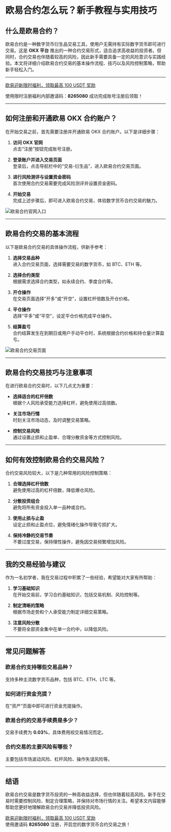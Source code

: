 # 欧易合约怎么玩？新手教程与实用技巧



## 什么是欧易合约？

欧易合约是一种数字货币衍生品交易工具，使用户无需持有实际数字货币即可进行交易。这是 **OKX 平台** 推出的一种合约交易形式，适合追求高收益的投资者。但同时，合约交易也伴随着较高的风险，因此新手需要具备一定的风险意识与实践经验。本文将详细介绍欧易合约交易的基本操作流程、技巧以及风险控制策略，帮助新手轻松入门。

---
[欧易迎新限时福利，领取最高 100 USDT 奖励](https://bit.ly/OKXe)

使用限时注册福利内部邀请码：**8265080** 成功完成账号注册后领取！

---

## 如何注册和开通欧易 OKX 合约账户？

在开始交易之前，首先需要注册并开通欧易 OKX 合约账户。以下是详细步骤：

1. **访问 OKX 官网**  
   点击“注册”按钮完成账号注册。

2. **登录账户并进入交易页面**  
   登录后，点击导航栏中的“交易-衍生品”，进入欧易合约交易页面。

3. **进行风险测评与设置资金密码**  
   首次使用合约交易需要完成风险测评并设置资金密码。

4. **开始交易**  
   完成上述步骤后，即可进入欧易合约交易，体验数字货币合约交易的魅力。

![欧易合约官网入口](https://yibi123.com/wp-content/uploads/2023/06/image-108-1024x484.png)

---

## 欧易合约交易的基本流程

以下是欧易合约交易的具体操作流程，供新手参考：

1. **选择交易品种**  
   进入合约交易页面，选择需要交易的数字货币，如 BTC、ETH 等。

2. **选择合约类型**  
   根据需求选择合约类型，如永续合约、季度合约等。

3. **开仓操作**  
   在交易页面选择“开多”或“开空”，设置杠杆倍数及开仓价格。

4. **平仓操作**  
   选择“平多”或“平空”，设定平仓价格完成平仓操作。

5. **结算盈亏**  
   合约结算发生在到期日或用户手动平仓时，系统根据合约价格和持仓量计算盈亏。

![欧易合约交易页面](https://yibi123.com/wp-content/uploads/2023/06/image-109-1024x126.png)

---

## 欧易合约交易技巧与注意事项

在进行欧易合约交易时，以下几点尤为重要：

- **选择适合的杠杆倍数**  
  根据个人风险承受能力选择杠杆，避免使用过高倍数。

- **关注市场行情**  
  时刻关注市场动态，及时调整交易策略。

- **控制交易风险**  
  通过设置止损和止盈单、合理分散资金等方式控制风险。

---

## 如何有效控制欧易合约交易风险？

合约交易风险较大，以下是几种常用的风险控制策略：

1. **合理选择杠杆倍数**  
   避免使用过高的杠杆倍数，降低爆仓风险。

2. **分散投资组合**  
   避免将所有资金投入单一品种或合约。

3. **使用止损与止盈**  
   设定止损和止盈点位，避免情绪化操作导致亏损扩大。

4. **保持冷静的交易节奏**  
   不要过度交易，保持理性操作，避免因交易频繁增加风险。

---

## 我的交易经验与建议

作为一名初学者，我在交易过程中积累了一些经验，希望能对大家有所帮助：

1. **学习基础知识**  
   在开始交易前，学习合约基础知识，包括交易机制、风险控制等。

2. **制定清晰的策略**  
   根据市场走势和个人承受能力制定详细交易策略。

3. **注意风险分散**  
   不要将全部资金集中在单一合约中，以降低风险。

---

## 常见问题解答

### 欧易合约支持哪些交易品种？
支持多种主流数字货币品种，包括 BTC、ETH、LTC 等。

### 如何进行资金充提？
在“资产”页面中即可进行资金充提操作。

### 欧易合约的交易手续费是多少？
交易手续费为 **0.03%**，具体费用视交易情况而定。

### 合约交易的主要风险有哪些？
主要包括市场波动风险、杠杆风险、操作失误风险等。

---

## 结语

欧易合约交易是数字货币投资的一种高收益选择，但也伴随着较高风险。新手在交易时需要控制风险、制定合理策略，并保持对市场行情的关注。希望本文内容能够帮助您更好地理解欧易合约交易并降低投资风险。

[欧易迎新限时福利，领取最高 100 USDT 奖励](https://bit.ly/OKXe)  
使用邀请码 **8265080** 注册，开启您的数字货币合约交易之旅！
